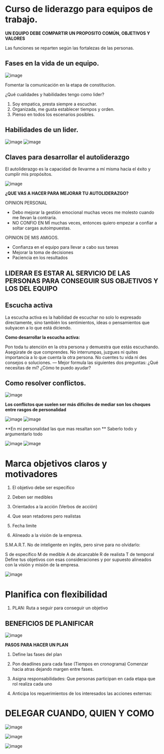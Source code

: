 # Curso de liderazgo para equipos de trabajo.

**UN EQUIPO DEBE COMPARTIR UN PROPOSITO COMÚN, OBJETIVOS Y VALORES**

Las funciones se reparten según las fortalezas de las personas.

## Fases en la vida de un equipo.

![image](https://github.com/Alejandramo1/NotasCursosTech/assets/105448434/94978168-6fd0-4f12-8529-d442a2c73b8c)

Fomentar la comunicación en la etapa de constitucion.

¿Qué cualidades y habilidades tengo como lider?

1. Soy empatica, presta siempre a escuchar.
2. Organizada, me gusta establecer tiempos y orden.
3. Pienso en todos los escenarios posibles.


## Habilidades de un lider.

![image](https://github.com/Alejandramo1/NotasCursosTech/assets/105448434/f1810fc0-b0a2-4cd4-a161-5a1c7892a4e3)
![image](https://github.com/Alejandramo1/NotasCursosTech/assets/105448434/a36b3233-77d6-49b5-a36b-02ae1f888370)

## Claves para desarrollar el autoliderazgo

El autoliderazgo es la capacidad de llevarme a mí misma hacia el éxito y cumplir mis propósitos.

![image](https://github.com/Alejandramo1/NotasCursosTech/assets/105448434/216bb1fb-3078-40fc-8bd2-ce63e39f83ab)

**¿QUE VAS A HACER PARA MEJORAR TU AUTOLIDERAZGO?**

OPINION PERSONAL
- Debo mejorar la gestión emocional muchas veces me molesto cuando me llevan la contraria.
- NO CONFIO EN MÍ muchas veces, entonces quiero empezar a confiar a soltar cargas autoimpuestas.

OPINION DE MIS AMIGOS.

- Confianza en el equipo para llevar a cabo sus tareas
- Mejorar la toma de decisiones 
- Paciencia en los resultados  

## LIDERAR ES ESTAR AL SERVICIO DE LAS PERSONAS PARA CONSEGUIR SUS OBJETIVOS Y LOS DEL EQUIPO

## Escucha activa 

La escucha activa es la habilidad de escuchar no solo lo expresado directamente, sino también los sentimientos, ideas o pensamientos que subyacen a lo que está diciendo.

**Como desarrollar la escucha activa:**

Pon toda tu atención en la otra persona y demuestra que estás escuchando.
Asegúrate de que comprendes.
No interrumpas, juzgues ni quites importancia a lo que cuenta la otra persona.
No cuentes tu vida ni des consejos o soluciones. — Mejor formula las siguientes dos preguntas:
¿Qué necesitas de mí?
¿Cómo te puedo ayudar?

## Como resolver conflictos.
![image](https://github.com/Alejandramo1/NotasCursosTech/assets/105448434/aca1de95-92c3-492c-96a7-ebc924e77adc)

**Los conflictos que suelen ser más dificiles de mediar son los choques entre rasgos de personalidad**

![image](https://github.com/Alejandramo1/NotasCursosTech/assets/105448434/2510d93a-ff53-4a7a-8a89-df82ed691881)
![image](https://github.com/Alejandramo1/NotasCursosTech/assets/105448434/468b7f89-efd8-4ea7-a3e7-ba3b844a31d8)

**En mi personalidad las que mas resaltan son **
Saberlo todo y argumentarlo todo 

![image](https://github.com/Alejandramo1/NotasCursosTech/assets/105448434/4dde6bc0-01eb-41b5-97a0-041211ae8068)
![image](https://github.com/Alejandramo1/NotasCursosTech/assets/105448434/b451faf9-ece3-4bb2-bcc3-12be12153ac4)

# Marca objetivos claros y motivadores

1. El objetivo debe ser especifico 

2. Deben ser medibles

3. Orientados a la acción (Verbos de acción)

4. Que sean retadores pero realistas

5. Fecha limite 

6. Alineado a la visión de la empresa.

S.M.A.R.T.
No de inteligente en inglés, pero sirve para no olvidarlo:

S de específico
M de medible
A de alcanzable
R de realista
T de temporal
Define tus objetivos con esas consideraciones y por supuesto alineados con la visión y misión de la empresa.

![image](https://github.com/Alejandramo1/NotasCursosTech/assets/105448434/97dbc4b1-6383-4908-9bd0-fd243b21fc66)

# Planifica con flexibilidad 

1. PLAN: Ruta a seguir para conseguir un objetivo 

## BENEFICIOS DE PLANIFICAR

![image](https://github.com/Alejandramo1/NotasCursosTech/assets/105448434/1255f3e3-357b-4782-b3cf-2d0653cd087a)

**PASOS PARA HACER UN PLAN**

1. Define las fases del plan 
 
2. Pon deadlines para cada fase (Tiempos en cronograma)
Comenzar hacia atras dejando margen entre fases.

3. Asigna responsabilidades: Que personas participan en cada etapa que rol realiza cada uno 

4. Anticipa los requerimientos de los interesados las acciones externas: 

# DELEGAR CUANDO, QUIEN Y COMO

![image](https://github.com/Alejandramo1/NotasCursosTech/assets/105448434/64064176-8abc-4c9e-a5cb-7ba851b7d1a6)

![image](https://github.com/Alejandramo1/NotasCursosTech/assets/105448434/44759c35-b3e2-4fcf-b304-49bf69ed4669)

![image](https://github.com/Alejandramo1/NotasCursosTech/assets/105448434/4cd9b0ba-b0a8-4aa1-80c9-440da2e38171)






